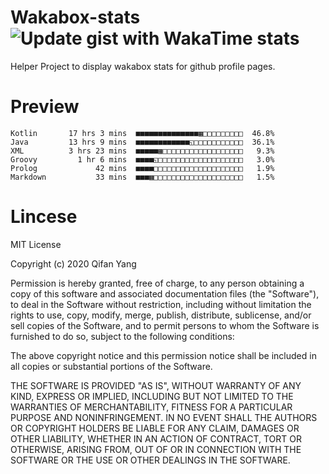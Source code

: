  # Wakabox-stats ![Update gist with WakaTime stats](https://github.com/underwindfall/wakabox-stats/workflows/Update%20gist%20with%20WakaTime%20stats/badge.svg)

  Helper Project to display wakabox stats for github profile pages. 
 # Preview 
  
  ```  
 Kotlin       17 hrs 3 mins  ■■■■■■■■■■■■■■▦□□□□□□□□□  46.8%
Java         13 hrs 9 mins  ■■■■■■■■■■■■◱□□□□□□□□□□□  36.1%
XML          3 hrs 23 mins  ■■■■■▦□□□□□□□□□□□□□□□□□□   9.3%
Groovy         1 hr 6 mins  ■■■■◱□□□□□□□□□□□□□□□□□□□   3.0%
Prolog             42 mins  ■■■■□□□□□□□□□□□□□□□□□□□□   1.9%
Markdown           33 mins  ■■■▦□□□□□□□□□□□□□□□□□□□□   1.5% 
 ``` 
  
 
 # Lincese 

  MIT License

  Copyright (c) 2020 Qifan Yang
  
  Permission is hereby granted, free of charge, to any person obtaining a copy
  of this software and associated documentation files (the "Software"), to deal
  in the Software without restriction, including without limitation the rights
  to use, copy, modify, merge, publish, distribute, sublicense, and/or sell
  copies of the Software, and to permit persons to whom the Software is
  furnished to do so, subject to the following conditions:
  
  The above copyright notice and this permission notice shall be included in all
  copies or substantial portions of the Software.
  
  THE SOFTWARE IS PROVIDED "AS IS", WITHOUT WARRANTY OF ANY KIND, EXPRESS OR
  IMPLIED, INCLUDING BUT NOT LIMITED TO THE WARRANTIES OF MERCHANTABILITY,
  FITNESS FOR A PARTICULAR PURPOSE AND NONINFRINGEMENT. IN NO EVENT SHALL THE
  AUTHORS OR COPYRIGHT HOLDERS BE LIABLE FOR ANY CLAIM, DAMAGES OR OTHER
  LIABILITY, WHETHER IN AN ACTION OF CONTRACT, TORT OR OTHERWISE, ARISING FROM,
  OUT OF OR IN CONNECTION WITH THE SOFTWARE OR THE USE OR OTHER DEALINGS IN THE
  SOFTWARE.
